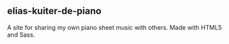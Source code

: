 ## elias-kuiter-de-piano

A site for sharing my own piano sheet music with others.
Made with HTML5 and Sass.